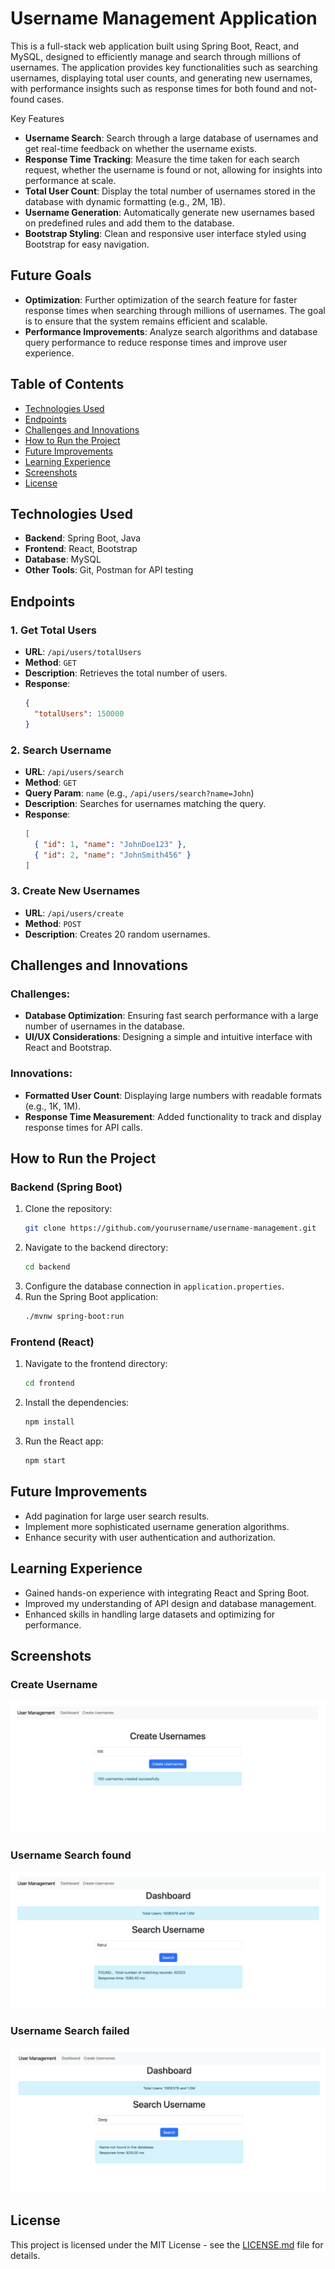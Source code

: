 # Username Management Application

This is a full-stack web application built using Spring Boot, React, and MySQL, designed to efficiently manage and search through millions of usernames. The application provides key functionalities such as searching usernames, displaying total user counts, and generating new usernames, with performance insights such as response times for both found and not-found cases.

Key Features
- **Username Search**: Search through a large database of usernames and get real-time feedback on whether the username exists.
- **Response Time Tracking**: Measure the time taken for each search request, whether the username is found or not, allowing for insights into performance at scale.
- **Total User Count**: Display the total number of usernames stored in the database with dynamic formatting (e.g., 2M, 1B).
- **Username Generation**: Automatically generate new usernames based on predefined rules and add them to the database.
- **Bootstrap Styling**: Clean and responsive user interface styled using Bootstrap for easy navigation.

## Future Goals
- **Optimization**: Further optimization of the search feature for faster response times when searching through millions of usernames. The goal is to ensure that the system remains efficient and scalable.
- **Performance Improvements**: Analyze search algorithms and database query performance to reduce response times and improve user experience.

## Table of Contents
- [Technologies Used](#technologies-used)
- [Endpoints](#endpoints)
- [Challenges and Innovations](#challenges-and-innovations)
- [How to Run the Project](#how-to-run-the-project)
- [Future Improvements](#future-improvements)
- [Learning Experience](#learning-experience)
- [Screenshots](#screenshots)
- [License](#license)


## Technologies Used
- **Backend**: Spring Boot, Java
- **Frontend**: React, Bootstrap
- **Database**: MySQL
- **Other Tools**: Git, Postman for API testing

## Endpoints

### 1. Get Total Users
- **URL**: `/api/users/totalUsers`
- **Method**: `GET`
- **Description**: Retrieves the total number of users.
- **Response**:
    ```json
    {
      "totalUsers": 150000
    }
    ```

### 2. Search Username
- **URL**: `/api/users/search`
- **Method**: `GET`
- **Query Param**: `name` (e.g., `/api/users/search?name=John`)
- **Description**: Searches for usernames matching the query.
- **Response**:
    ```json
    [
      { "id": 1, "name": "JohnDoe123" },
      { "id": 2, "name": "JohnSmith456" }
    ]
    ```

### 3. Create New Usernames
- **URL**: `/api/users/create`
- **Method**: `POST`
- **Description**: Creates 20 random usernames.

## Challenges and Innovations

### Challenges:
- **Database Optimization**: Ensuring fast search performance with a large number of usernames in the database.
- **UI/UX Considerations**: Designing a simple and intuitive interface with React and Bootstrap.

### Innovations:
- **Formatted User Count**: Displaying large numbers with readable formats (e.g., 1K, 1M).
- **Response Time Measurement**: Added functionality to track and display response times for API calls.

## How to Run the Project

### Backend (Spring Boot)
1. Clone the repository:
    ```bash
    git clone https://github.com/yourusername/username-management.git
    ```
2. Navigate to the backend directory:
    ```bash
    cd backend
    ```
3. Configure the database connection in `application.properties`.
4. Run the Spring Boot application:
    ```bash
    ./mvnw spring-boot:run
    ```

### Frontend (React)
1. Navigate to the frontend directory:
    ```bash
    cd frontend
    ```
2. Install the dependencies:
    ```bash
    npm install
    ```
3. Run the React app:
    ```bash
    npm start
    ```

## Future Improvements
- Add pagination for large user search results.
- Implement more sophisticated username generation algorithms.
- Enhance security with user authentication and authorization.

## Learning Experience
- Gained hands-on experience with integrating React and Spring Boot.
- Improved my understanding of API design and database management.
- Enhanced skills in handling large datasets and optimizing for performance.

## Screenshots


### Create Username
![Dashboard of Username Management](./screenshots/create.png)
### Username Search found
![Search functionality for usernames](./screenshots/search2.png)
### Username Search failed
![Search functionality for usernames](./screenshots/Search.png)


## License
This project is licensed under the MIT License - see the [LICENSE.md](LICENSE.md) file for details.

